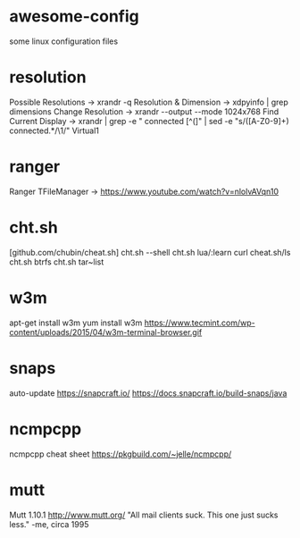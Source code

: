 # awesome-config
some linux configuration files

# resolution
Possible Resolutions -> xrandr -q
Resolution & Dimension -> xdpyinfo | grep dimensions
Change Resolution -> xrandr --output <OUTPUT> --mode 1024x768
Find Current Display -> xrandr | grep -e " connected [^(]" | sed -e "s/\([A-Z0-9]\+\) connected.*/\1/" Virtual1
  
# ranger
Ranger TFileManager -> https://www.youtube.com/watch?v=nlolvAVqn10
  
# cht.sh
[github.com/chubin/cheat.sh] 
cht.sh --shell
cht.sh lua/:learn
curl cheat.sh/ls
cht.sh btrfs
cht.sh tar~list

# w3m
apt-get install w3m
yum install w3m
https://www.tecmint.com/wp-content/uploads/2015/04/w3m-terminal-browser.gif

# snaps 
auto-update
https://snapcraft.io/
https://docs.snapcraft.io/build-snaps/java

# ncmpcpp
ncmpcpp cheat sheet
https://pkgbuild.com/~jelle/ncmpcpp/

# mutt
Mutt 1.10.1
http://www.mutt.org/
"All mail clients suck. This one just sucks less." -me, circa 1995
